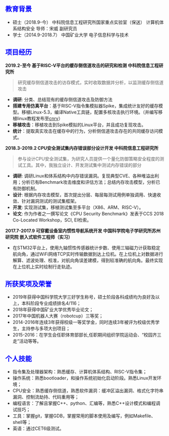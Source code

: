 ## <font color="blue"> 教育背景 </font>
* 硕士（2018.9-今）
中科院信息工程研究所国家重点实验室（保送）   计算机体系结构安全   导师：宋威 副研究员
* 学士（2014.9-2018.7）
中国矿业大学 电子信息科学与技术

## <font color="blue"> 项目经历 </font>
**2019.2-至今   基于RISC-V平台的缓存侧信道攻击的研究和检测  中科院信息工程研究所**

> 研究缓存侧信道攻击的访存模式，实时收取数据并分析，以监测缓存侧信道攻击

* **调研**: 分类、总结现有的缓存侧信道攻击及防御方法
* **搭建专用仿真平台**：基于RISC-V指令集模拟器Spike，集成统计友好的缓存模型。移植Linux-5.3，编译Native工具链，配置多核攻击执行环境。（并编写移植linux教程发布至[cnrv](cnrv.io/articles/spike-linux)）
* **移植攻击**：移植攻击到Spike模拟的Linux平台，并且成功复现攻击。 
* **统计**：提取真实攻击在缓存中的行为，分析侧信道攻击存在的共同缓存访问模式。

**2018.3-2019.2   CPU安全测试集内存错误部分设计开发  中科院信息工程研究所**

> 参与设计CPU安全测试集，为研究人员提供一个量化防御策略安全程度的测试工具。其中，我独立设计、开发测试集中测试内存错误的部分

* **调研**: 调研Linux和体系结构中内存错误漏洞。复现典型CVE、各种堆溢出利用；分析已有Benchmark攻击维度和评估方法；总结内存攻击模型，分析已有防御机制。
* **设计**: 根据内存攻击模型，首次提出分层、每层每测试用例单独调用、快速收敛、针对漏洞测试的测试集框架。
* **开发**: 实现测试集，移植测试集至多平台（X86、ARM、RISC-V）。
* **论文**: 作为作者之一撰写论文《CPU Security Benchmark》发表于CCS 2018 Co-Located Workshop，SCI, EI检索。

**2017.7-2017.9   可穿戴设备室内惯性导航系统开发  中国科学院电子学研究所苏州研究院   嵌入式软件工程师（实习）**

* 在STM32平台上，使用九轴惯性传感器统计步数、使用三轴磁力计获取稳定航向角，通过WiFi网络TCP实时传输数据到达上位机。在上位机上对数据进行解算、滤波处理、校准，对航向角误差建模，得到较准确的航向角。最终实现在上位机上实时绘制行走轨迹。

## <font color="blue"> 所获奖项及荣誉 </font>
* 2019年获得中国科学院大学三好学生称号，硕士阶段各科成绩均为良好及以上，本科阶段专业成绩排名4/116；
* 2018年获得中国矿业大学优秀毕业论文；
* 2017年中国机器人大赛（robotcup）三等奖； 
* 2014-2016年连续3年获得校级一等奖学金，同时连续3年被评为校级优秀学生，主持参与多项大创项目；
* 2015-2016：在学生会任职体育部部长,任职期间组织学院运动会、“校园齐三走”活动等等。

## <font color="blue"> 个人技能 </font>
* 指令集及处理器架构：熟悉缓存、计算机体系结构、RISC-V指令集；
* 操作系统：熟悉bootloader，和操作系统初始化启动阶段。熟悉Linux开发环境；
* CPU安全：熟悉缓存侧信道，熟悉软件漏洞：缓冲区溢出漏洞、格式化字符串漏洞、控制流劫持、代码重用等；
* 编程语言：了解且掌握C++、python、汇编等，熟悉C++设计模式和编程调试技巧；
* 工具：掌握git，掌握GDB，掌握常用的脚本使用及编写，例如Makefile、shell等；
* 英语：通过CET6级测试。
